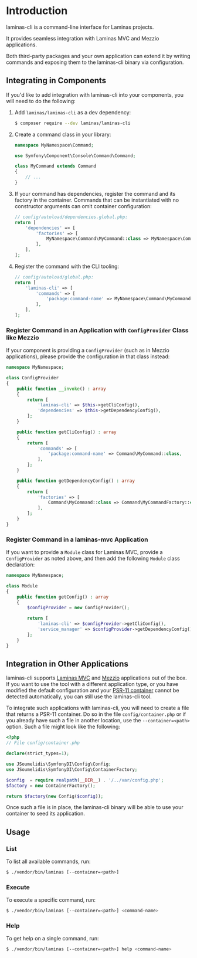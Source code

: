 # Introduction

laminas-cli is a command-line interface for Laminas projects.

It provides seamless integration with Laminas MVC and Mezzio applications.

Both third-party packages and your own application can extend it by writing
commands and exposing them to the laminas-cli binary via configuration.

## Integrating in Components

If you'd like to add integration with laminas-cli into your components,
you will need to do the following:

1. Add `laminas/laminas-cli` as a dev dependency:

    ```bash
    $ composer require --dev laminas/laminas-cli
    ```

2. Create a command class in your library:

    ```php
    namespace MyNamespace\Command;
    
    use Symfony\Component\Console\Command\Command;
    
    class MyCommand extends Command
    {
        // ...
    }
    ```

3. If your command has dependencies, register the command and its factory in the
   container. Commands that can be instantiated with no constructor arguments
   can omit container configuration:

    ```php
    // config/autoload/dependencies.global.php:
    return [
        'dependencies' => [
            'factories' => [
                MyNamespace\Command\MyCommand::class => MyNamespace\Command\MyCommandFactory::class,
            ],
        ],
    ];
    ```

4. Register the command with the CLI tooling:

    ```php
    // config/autoload/global.php:
    return [
        'laminas-cli' => [
            'commands' => [
                'package:command-name' => MyNamespace\Command\MyCommand::class,
            ],
        ],
    ];
    ```

### Register Command in an Application with `ConfigProvider` Class like Mezzio

If your component is providing a `ConfigProvider` (such as in Mezzio
applications), please provide the configuration in that class instead:

```php
namespace MyNamespace;

class ConfigProvider
{
    public function __invoke() : array
    {
        return [
            'laminas-cli' => $this->getCliConfig(),
            'dependencies' => $this->getDependencyConfig(),
        ];
    }

    public function getCliConfig() : array
    {
        return [
            'commands' => [
                'package:command-name' => Command\MyCommand::class,
            ],
        ];
    }

    public function getDependencyConfig() : array
    {
        return [
            'factories' => [
                Command\MyCommand::class => Command\MyCommandFactory::class,
            ],
        ];
    }
}
```

### Register Command in a laminas-mvc Application

If you want to provide a `Module` class for Laminas MVC, provide a
`ConfigProvider` as noted above, and then add the following `Module` class
declaration:

```php
namespace MyNamespace;

class Module
{
    public function getConfig() : array
    {
        $configProvider = new ConfigProvider();

        return [
            'laminas-cli' => $configProvider->getCliConfig(),
            'service_manager' => $configProvider->getDependencyConfig(),
        ];
    }
}
```

## Integration in Other Applications

laminas-cli supports [Laminas MVC](https://github.com/laminas/laminas-mvc-skeleton)
and [Mezzio](https://github.com/mezzio/mezzio-skeleton) applications out of the box.
If you want to use the tool with a different application type, or you have modified
the default configuration and your [PSR-11 container](https://www.php-fig.org/psr/psr-11)
cannot be detected automatically, you can still use the laminas-cli tool.

To integrate such applications with laminas-cli, you will need to create a file
that returns a PSR-11 container.
Do so in the file `config/container.php` or if you already have such a file in another location, use the `--container=<path>` option.
Such a file might look like the following:

```php
<?php
// File config/container.php

declare(strict_types=1);

use JSoumelidis\SymfonyDI\Config\Config;
use JSoumelidis\SymfonyDI\Config\ContainerFactory;

$config  = require realpath(__DIR__) . '/../var/config.php';
$factory = new ContainerFactory();

return $factory(new Config($config));
```

Once such a file is in place, the laminas-cli binary will be able to use your
container to seed its application.

## Usage

### List

To list all available commands, run:

```bash
$ ./vendor/bin/laminas [--container=<path>]
```

### Execute

To execute a specific command, run:

```bash
$ ./vendor/bin/laminas [--container=<path>] <command-name>
```

### Help

To get help on a single command, run:

```bash
$ ./vendor/bin/laminas [--container=<path>] help <command-name>
```
